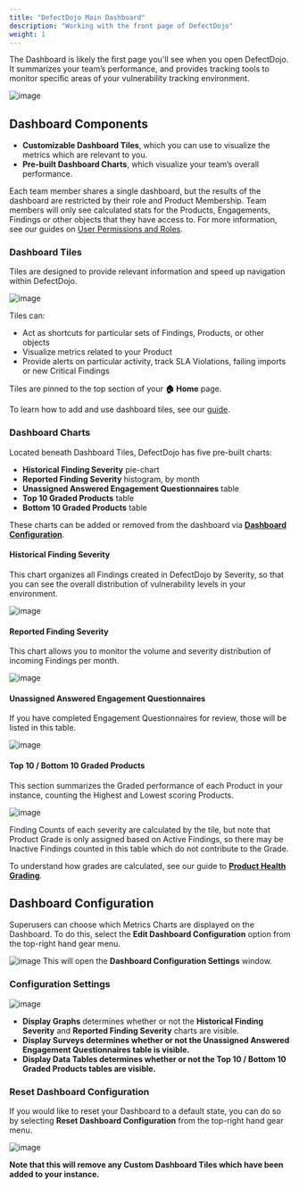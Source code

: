 ```yaml
---
title: "DefectDojo Main Dashboard"
description: "Working with the front page of DefectDojo"
weight: 1
---
```


The Dashboard is likely the first page you'll see when you open DefectDojo. It summarizes your team’s performance, and provides tracking tools to monitor specific areas of your vulnerability tracking environment.

![image](images/Introduction_to_Dashboard_Features.png)

## Dashboard Components

* **Customizable Dashboard Tiles**, which you can use to visualize the metrics which are relevant to you.
* **Pre\-built Dashboard Charts**, which visualize your team’s overall performance.

Each team member shares a single dashboard, but the results of the dashboard are restricted by their role and Product Membership. Team members will only see calculated stats for the Products, Engagements, Findings or other objects that they have access to. For more information, see our guides on [User Permissions and Roles](https://docs.defectdojo.com/en/user_management/about-permissions--roles/).

### Dashboard Tiles

Tiles are designed to provide relevant information and speed up navigation within DefectDojo. 

![image](images/Introduction_to_Dashboard_Features_2.png)

Tiles can:

* Act as shortcuts for particular sets of Findings, Products, or other objects
* Visualize metrics related to your Product
* Provide alerts on particular activity, track SLA Violations, failing imports or new Critical Findings

Tiles are pinned to the top section of your **🏠 Home** page.

To learn how to add and use dashboard tiles, see our [guide](../about_custom_dashboard_tiles).

### Dashboard Charts

Located beneath Dashboard Tiles, DefectDojo has five pre\-built charts:

* **Historical Finding Severity** pie\-chart
* **Reported Finding Severity** histogram, by month
* **Unassigned Answered Engagement Questionnaires** table
* **Top 10 Graded Products** table
* **Bottom 10 Graded Products** table

These charts can be added or removed from the dashboard via **[Dashboard Configuration](https://docs.defectdojo.com/en/dashboard/how-to-edit-dashboard-configuration/)**.

#### Historical Finding Severity

This chart organizes all Findings created in DefectDojo by Severity, so that you can see the overall distribution of vulnerability levels in your environment.

![image](images/Introduction_to_Dashboard_Features_3.png)

#### Reported Finding Severity

This chart allows you to monitor the volume and severity distribution of incoming Findings per month.

![image](images/Introduction_to_Dashboard_Features_4.png)

#### Unassigned Answered Engagement Questionnaires

If you have completed Engagement Questionnaires for review, those will be listed in this table. 

![image](images/Introduction_to_Dashboard_Features_5.png)

#### Top 10 / Bottom 10 Graded Products

This section summarizes the Graded performance of each Product in your instance, counting the Highest and Lowest scoring Products.

![image](images/Introduction_to_Dashboard_Features_6.png)

Finding Counts of each severity are calculated by the tile, but note that Product Grade is only assigned based on Active Findings, so there may be Inactive Findings counted in this table which do not contribute to the Grade.

To understand how grades are calculated, see our guide to **[Product Health Grading](/en/working_with_findings/organizing_engagements_tests/product-health-grade/)**.

## Dashboard Configuration

Superusers can choose which Metrics Charts are displayed on the Dashboard. To do this, select the **Edit Dashboard Configuration** option from the top\-right hand gear menu.

![image](images/How-To_Edit_Dashboard_Configuration.png)
This will open the **Dashboard Configuration Settings** window.

### Configuration Settings

![image](images/How-To_Edit_Dashboard_Configuration_2.png)

* **Display Graphs** determines whether or not the **Historical Finding Severity** and **Reported Finding Severity** charts are visible.
* **Display Surveys determines whether or not the Unassigned Answered Engagement Questionnaires table is visible.**
* **Display Data Tables determines whether or not the Top 10 / Bottom 10 Graded Products tables are visible.**

### Reset Dashboard Configuration

If you would like to reset your Dashboard to a default state, you can do so by selecting **Reset Dashboard Configuration** from the top\-right hand gear menu.

![image](images/How-To_Edit_Dashboard_Configuration_3.png)

**Note that this will remove any Custom Dashboard Tiles which have been added to your instance.**
